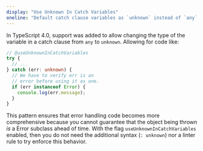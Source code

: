 ```yaml
---
display: "Use Unknown In Catch Variables"
oneline: "Default catch clause variables as `unknown` instead of `any`."
---
```

 
In TypeScript 4.0, support was added to allow changing the type of the variable in a catch clause from `any` to `unknown`. Allowing for code like:

```ts twoslash
// @useUnknownInCatchVariables
try {
  // ...
} catch (err: unknown) {
  // We have to verify err is an
  // error before using it as one.
  if (err instanceof Error) {
    console.log(err.message);
  }
}
```

This pattern ensures that error handling code becomes more comprehensive because you cannot guarantee that the object being thrown _is_ a Error subclass ahead of time. With the flag `useUnknownInCatchVariables` enabled, then you do not need the additional syntax (`: unknown`) nor a linter rule to try enforce this behavior.
